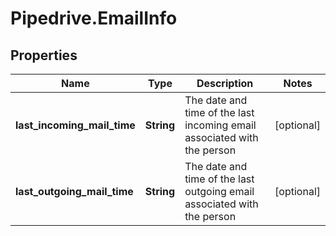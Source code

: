 # Pipedrive.EmailInfo

## Properties

Name | Type | Description | Notes
------------ | ------------- | ------------- | -------------
**last_incoming_mail_time** | **String** | The date and time of the last incoming email associated with the person | [optional] 
**last_outgoing_mail_time** | **String** | The date and time of the last outgoing email associated with the person | [optional] 


